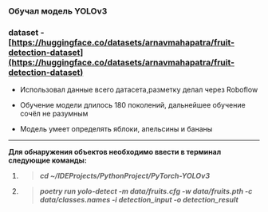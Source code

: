 ### Обучал модель YOLOv3  
### dataset - [https://huggingface.co/datasets/arnavmahapatra/fruit-detection-dataset](https://huggingface.co/datasets/arnavmahapatra/fruit-detection-dataset)  

* Использовал данные всего датасета,разметку делал через Roboflow

* Обучение модели длилось 180 поколений, дальнейшее обучение сочёл не разумным

* Модель умеет определять яблоки, апельсины и бананы
_____________________________________________________________________________________________________________________
**Для обнаружения объектов необходимо ввести в терминал следующие команды:**
1. >***cd ~/IDEProjects/PythonProject/PyTorch-YOLOv3***
2. >***poetry run yolo-detect -m data/fruits.cfg -w data/fruits.pth -c data/classes.names -i detection_input -o detection_result***
 
